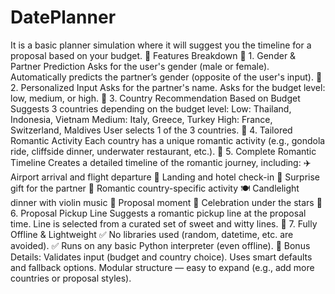 # DatePlanner
It is a basic planner simulation where it will suggest you the timeline for a proposal based on your budget.
💖 Features Breakdown
🔹 1. Gender & Partner Prediction
Asks for the user's gender (male or female).
Automatically predicts the partner’s gender (opposite of the user's input).
🔹 2. Personalized Input
Asks for the partner's name.
Asks for the budget level:
low, medium, or high.
🔹 3. Country Recommendation Based on Budget
Suggests 3 countries depending on the budget level:
Low: Thailand, Indonesia, Vietnam
Medium: Italy, Greece, Turkey
High: France, Switzerland, Maldives
User selects 1 of the 3 countries.
🔹 4. Tailored Romantic Activity
Each country has a unique romantic activity (e.g., gondola ride, cliffside dinner, underwater restaurant, etc.).
🔹 5. Complete Romantic Timeline
Creates a detailed timeline of the romantic journey, including:
✈️ Airport arrival and flight departure
🛬 Landing and hotel check-in
🎁 Surprise gift for the partner
🌇 Romantic country-specific activity
🍽️ Candlelight dinner with violin music
💍 Proposal moment
🌙 Celebration under the stars
🔹 6. Proposal Pickup Line
Suggests a romantic pickup line at the proposal time.
Line is selected from a curated set of sweet and witty lines.
🔹 7. Fully Offline & Lightweight
✅ No libraries used (random, datetime, etc. are avoided).
✅ Runs on any basic Python interpreter (even offline).
🌟 Bonus Details:
Validates input (budget and country choice).
Uses smart defaults and fallback options.
Modular structure — easy to expand (e.g., add more countries or proposal styles).
